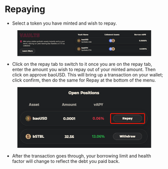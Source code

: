 # Repaying

* Select a token you have minted and wish to repay.

<figure><img src="../../../.gitbook/assets/1ac9a141292c721787fc54671db75c98.png" alt=""><figcaption></figcaption></figure>

* Click on the repay tab to switch to it once you are on the repay tab, enter the amount you wish to repay out of your minted amount. Then click on approve baoUSD. This will bring up a transaction on your wallet; click confirm, then do the same for Repay at the bottom of the menu.

<figure><img src="../../../.gitbook/assets/7d0c78dbf187fc701f9f4e42c03727d3.png" alt=""><figcaption></figcaption></figure>

* After the transaction goes through, your borrowing limit and health factor will change to reflect the debt you paid back.
